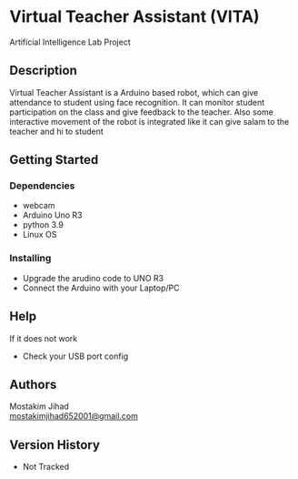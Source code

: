 # Virtual Teacher Assistant (VITA)

Artificial Intelligence Lab Project

## Description

Virtual Teacher Assistant is a Arduino based robot, which can give attendance to student using face recognition. It can
monitor student participation on the class and give feedback to the teacher. Also some interactive movement of the robot is
integrated like it can give salam to the teacher and hi to student

## Getting Started

### Dependencies

* webcam
* Arduino Uno R3
* python 3.9
* Linux OS

### Installing

* Upgrade the arudino code to UNO R3
* Connect the Arduino with your Laptop/PC

## Help

If it does not work
* Check your USB port config

## Authors

Mostakim Jihad  
mostakimjihad652001@gmail.com

## Version History

* Not Tracked
  
